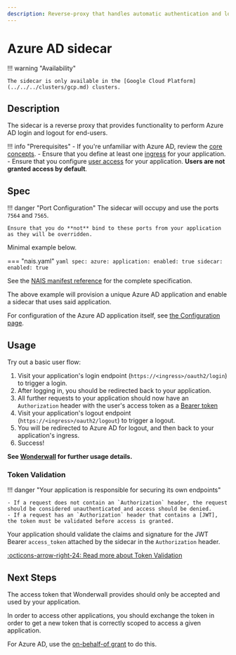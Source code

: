 ```yaml
---
description: Reverse-proxy that handles automatic authentication and login/logout flows for Azure AD.
---
```


# Azure AD sidecar

!!! warning "Availability"

    The sidecar is only available in the [Google Cloud Platform](../../../clusters/gcp.md) clusters.

## Description

The sidecar is a reverse proxy that provides functionality to perform Azure AD login and logout for end-users.

!!! info "Prerequisites"
    - If you're unfamiliar with Azure AD, review the [core concepts](README.md#concepts).
    - Ensure that you define at least one [ingress](../../../nais-application/application.md#ingresses) for your application.
    - Ensure that you configure [user access](configuration.md#users) for your application. **Users are not granted access by default**.

## Spec

!!! danger "Port Configuration"
    The sidecar will occupy and use the ports `7564` and `7565`.

    Ensure that you do **not** bind to these ports from your application as they will be overridden.

Minimal example below.

=== "nais.yaml"
    ```yaml
    spec:
      azure:
        application:
          enabled: true
        sidecar:
          enabled: true
    ```

See the [NAIS manifest reference](../../../nais-application/application.md#azuresidecar) for the complete specification.

The above example will provision a unique Azure AD application and enable a sidecar that uses said application.

For configuration of the Azure AD application itself, see [the Configuration page](configuration.md).

## Usage

Try out a basic user flow:

1. Visit your application's login endpoint (`https://<ingress>/oauth2/login`) to trigger a login.
2. After logging in, you should be redirected back to your application.
3. All further requests to your application should now have an `Authorization` header with the user's access token as a [Bearer token](../concepts/tokens.md#bearer-token)
4. Visit your application's logout endpoint (`https://<ingress>/oauth2/logout`) to trigger a logout.
5. You will be redirected to Azure AD for logout, and then back to your application's ingress.
6. Success!

**See [Wonderwall](../../../addons/wonderwall.md#usage) for further usage details.**

### Token Validation

!!! danger "Your application is responsible for securing its own endpoints"

    - If a request does not contain an `Authorization` header, the request should be considered unauthenticated and access should be denied.
    - If a request has an `Authorization` header that contains a [JWT], the token must be validated before access is granted.

Your application should validate the claims and signature for the JWT Bearer `access_token` attached by the sidecar in the `Authorization` header.

[:octicons-arrow-right-24: Read more about Token Validation](usage.md#token-validation)

## Next Steps

The access token that Wonderwall provides should only be accepted and used by your application.

In order to access other applications, you should exchange the token in order to get a new token that is correctly scoped to access a given application.

For Azure AD, use the [on-behalf-of grant](usage.md#oauth-20-on-behalf-of-grant) to do this.

[JWT]: ../concepts/tokens.md#jwt
